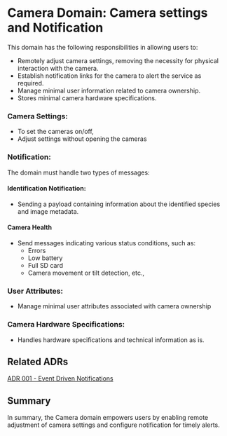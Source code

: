 # Camera Domain: Camera settings and Notification

This domain has the following responsibilities in allowing users to:

* Remotely adjust camera settings, removing the necessity for physical interaction with the camera.
* Establish notification links for the camera to alert the service as required.
* Manage minimal user information related to camera ownership.
* Stores minimal camera hardware specifications.

### Camera Settings:

* To set the cameras on/off,
* Adjust settings without opening the cameras

### Notification:

The domain must handle two types of messages:

#### Identification Notification:
* Sending a payload containing information about the identified species and image metadata.

#### Camera Health
* Send messages indicating various status conditions, such as:
    * Errors
    * Low battery
    * Full SD card
    * Camera movement or tilt detection, etc.,

### User Attributes:
* Manage minimal user attributes associated with camera ownership

### Camera Hardware Specifications:
* Handles hardware specifications and technical information as is.

## Related ADRs

[ADR 001 - Event Driven Notifications](../ADRs/ADR001-EventDriven.md "Event Driven Notifications")

## Summary
In summary, the Camera domain empowers users by enabling remote adjustment of camera settings and configure notification for timely alerts.